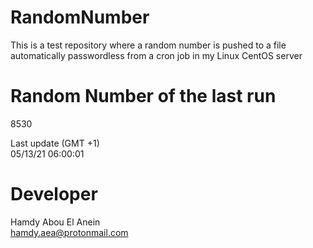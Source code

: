 # RandomNumber    
This is a test repository where a random number is pushed to a file automatically passwordless from a cron job in my Linux CentOS server    
# Random Number of the last run   
8530
      
Last update (GMT +1)    
05/13/21 06:00:01
# Developer    
Hamdy Abou El Anein   
hamdy.aea@protonmail.com
